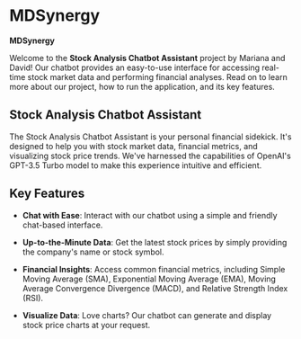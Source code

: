 # MDSynergy

**MDSynergy**

Welcome to the **Stock Analysis Chatbot Assistant** project by Mariana and David! Our chatbot provides an easy-to-use interface for accessing real-time stock market data and performing financial analyses. Read on to learn more about our project, how to run the application, and its key features.

## Stock Analysis Chatbot Assistant

The Stock Analysis Chatbot Assistant is your personal financial sidekick. It's designed to help you with stock market data, financial metrics, and visualizing stock price trends. We've harnessed the capabilities of OpenAI's GPT-3.5 Turbo model to make this experience intuitive and efficient.

## Key Features

- **Chat with Ease**: Interact with our chatbot using a simple and friendly chat-based interface.

- **Up-to-the-Minute Data**: Get the latest stock prices by simply providing the company's name or stock symbol.

- **Financial Insights**: Access common financial metrics, including Simple Moving Average (SMA), Exponential Moving Average (EMA), Moving Average Convergence Divergence (MACD), and Relative Strength Index (RSI).

- **Visualize Data**: Love charts? Our chatbot can generate and display stock price charts at your request.

